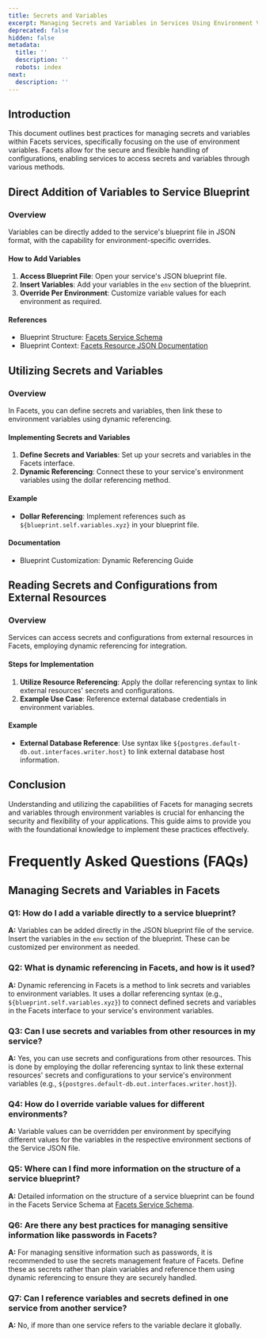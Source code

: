 ```yaml
---
title: Secrets and Variables
excerpt: Managing Secrets and Variables in Services Using Environment Variables
deprecated: false
hidden: false
metadata:
  title: ''
  description: ''
  robots: index
next:
  description: ''
---
```

## Introduction

This document outlines best practices for managing secrets and variables within Facets services, specifically focusing on the use of environment variables. Facets allow for the secure and flexible handling of configurations, enabling services to access secrets and variables through various methods.

## Direct Addition of Variables to Service Blueprint

### Overview

Variables can be directly added to the service's blueprint file in JSON format, with the capability for environment-specific overrides.

#### How to Add Variables

1. **Access Blueprint File**: Open your service's JSON blueprint file.
2. **Insert Variables**: Add your variables in the `env` section of the blueprint.
3. **Override Per Environment**: Customize variable values for each environment as required.

#### References

* Blueprint Structure: [Facets Service Schema](https://facets-cloud.github.io/facets-schemas/schemas/service/service.schema.md)
* Blueprint Context: [Facets Resource JSON Documentation](https://readme.facets.cloud/docs/resource-json)

## Utilizing Secrets and Variables

### Overview

In Facets, you can define secrets and variables, then link these to environment variables using dynamic referencing.

#### Implementing Secrets and Variables

1. **Define Secrets and Variables**: Set up your secrets and variables in the Facets interface.
2. **Dynamic Referencing**: Connect these to your service's environment variables using the dollar referencing method.

#### Example

* **Dollar Referencing**: Implement references such as `${blueprint.self.variables.xyz}` in your blueprint file.

#### Documentation

* Blueprint Customization: Dynamic Referencing Guide

## Reading Secrets and Configurations from External Resources

### Overview

Services can access secrets and configurations from external resources in Facets, employing dynamic referencing for integration.

#### Steps for Implementation

1. **Utilize Resource Referencing**: Apply the dollar referencing syntax to link external resources' secrets and configurations.
2. **Example Use Case**: Reference external database credentials in environment variables.

#### Example

* **External Database Reference**: Use syntax like `${postgres.default-db.out.interfaces.writer.host}` to link external database host information.

## Conclusion

Understanding and utilizing the capabilities of Facets for managing secrets and variables through environment variables is crucial for enhancing the security and flexibility of your applications. This guide aims to provide you with the foundational knowledge to implement these practices effectively.

# Frequently Asked Questions (FAQs)

## Managing Secrets and Variables in Facets

### Q1: How do I add a variable directly to a service blueprint?

**A:** Variables can be added directly in the JSON blueprint file of the service. Insert the variables in the `env` section of the blueprint. These can be customized per environment as needed.

### Q2: What is dynamic referencing in Facets, and how is it used?

**A:** Dynamic referencing in Facets is a method to link secrets and variables to environment variables. It uses a dollar referencing syntax (e.g., `${blueprint.self.variables.xyz}`) to connect defined secrets and variables in the Facets interface to your service's environment variables.

### Q3: Can I use secrets and variables from other resources in my service?

**A:** Yes, you can use secrets and configurations from other resources. This is done by employing the dollar referencing syntax to link these external resources' secrets and configurations to your service's environment variables (e.g., `${postgres.default-db.out.interfaces.writer.host}`).

### Q4: How do I override variable values for different environments?

**A:** Variable values can be overridden per environment by specifying different values for the variables in the respective environment sections of the Service JSON  file.

### Q5: Where can I find more information on the structure of a service blueprint?

**A:** Detailed information on the structure of a service blueprint can be found in the Facets Service Schema at [Facets Service Schema](https://facets-cloud.github.io/facets-schemas/schemas/service/service.schema.md).

### Q6: Are there any best practices for managing sensitive information like passwords in Facets?

**A:** For managing sensitive information such as passwords, it is recommended to use the secrets management feature of Facets. Define these as secrets rather than plain variables and reference them using dynamic referencing to ensure they are securely handled.

### Q7: Can I reference variables and secrets defined in one service from another service?

**A:** No, if more than one service refers to the variable declare it globally.

